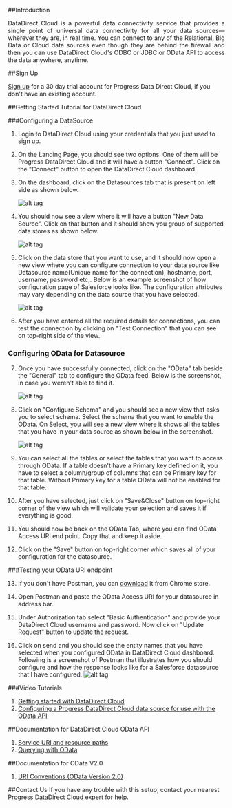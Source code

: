 ##Introduction
<p align="justify">DataDirect Cloud is a powerful data connectivity service that provides a single point of universal data connectivity for all your data sources—wherever they are, in real time. You can connect to any of the Relational, Big Data or Cloud data sources even though they are behind the firewall and then you can use DataDirect Cloud's ODBC or JDBC or OData API to access the data anywhere, anytime.</p>

##Sign Up

 <a href="https://pacific.progress.com/console/register?productName=d2c">Sign up</a> for a 30 day trial account for Progress Data Direct Cloud, if you don't have an existing account.
 
##Getting Started Tutorial for DataDirect Cloud

###Configuring a DataSource

1. Login to DataDirect Cloud using your credentials that you just used to sign up.
2. On the Landing Page, you should see two options. One of them will be Progress DataDirect Cloud and it will have a button "Connect". Click on the "Connect" button to open the DataDirect Cloud dashboard.
3. On the dashboard, click on the Datasources tab that is present on left side as shown below.

    ![alt tag](https://s3.amazonaws.com/progressintegrate2016/1.png)
    
4. You should now see a view where it will have a button "New Data Source". Click on that button and it should show you group of supported data stores as shown below.

    ![alt tag](https://s3.amazonaws.com/progressintegrate2016/2.PNG)
    
5. Click on the data store that you want to use, and it should now open a new view where you can configure connection to your data source like Datasource name(Unique name for the connection), hostname, port, username, password etc,. Below is an example screenshot of how configuration page of Salesforce looks like. The configuration attributes may vary depending on the data source that you have selected.

    ![alt tag](https://s3.amazonaws.com/progressintegrate2016/3.PNG)
    
6. After you have entered all the required details for connections, you can test the connection by clicking on "Test Connection"  that you can see on top-right side of the view.

### Configuring OData for Datasource

7. Once you have successfully connected, click on the "OData" tab beside the "General" tab to configure the OData feed. Below is the screenshot, in case you weren't able to find it.

    ![alt tag](https://s3.amazonaws.com/progressintegrate2016/4.png)
    
8. Click on "Configure Schema" and you should see a new view that asks you to select schema. Select the schema that you want to enable the OData. On Select, you will see a new view where it shows all the tables that you have in your data source as shown below in the screenshot.

    ![alt tag](https://s3.amazonaws.com/progressintegrate2016/5.PNG)
    
9. You can select all the tables or select the tables that you want to access through OData. If a table doesn't have a Primary key defined on it, you have to select a column/group of columns that can be Primary key for that table. Without Primary key for a table OData will not be enabled for that table. 

10. After you have selected, just click on "Save&Close" button on top-right corner of the view which will validate your selection and saves it if everything is good.

11. You should now be back on the OData Tab, where you can find OData Access URI end point. Copy that and keep it aside.

12. Click on the "Save" button on top-right corner which saves all of your configuration for the datasource.

###Testing your OData URI endpoint

13. If you don't have Postman, you can <a href="https://chrome.google.com/webstore/detail/postman/fhbjgbiflinjbdggehcddcbncdddomop?hl=en">download</a> it from Chrome store.

14. Open Postman and paste the OData Access URI for your datasource in address bar. 

15. Under Authorization tab select "Basic Authentication" and provide your DataDirect Cloud username and password. Now click on "Update Request" button to update the request. 

16. Click on send and you should see the entity names that you have selected when you configured OData in DataDirect Cloud dashboard. Following is a screenshot of Postman that illustrates how you should configure and how the response looks like for a Salesforce datasource that I have configured.
    ![alt tag](https://s3.amazonaws.com/progressintegrate2016/6.png)
    
###Video Tutorials
1. <a href="https://www.youtube.com/watch?v=HKbakiRHNuI">Getting started with DataDirect Cloud</a>
2. <a href="https://www.youtube.com/watch?v=3J6Jaex-PoQ">Configuring a Progress DataDirect Cloud data source for use with the OData API</a>

##Documentation for DataDirect Cloud OData API

1. <a href="http://documentation.progress.com/output/DataDirect/DataDirectCloud/index.html#page/odata%2Fservice-uri-and-resource-path.html%23">Service URI and resource paths</a>
2. <a href="http://documentation.progress.com/output/DataDirect/DataDirectCloud/index.html#page/odata%2Fformulating-queries.html%23">Querying with OData</a>

##Documentation for OData V2.0
1. <a href="http://www.odata.org/documentation/odata-version-2-0/uri-conventions/">URI Conventions (OData Version 2.0)</a>

##Contact Us
If you have any trouble with this setup, contact your nearest Progress DataDirect Cloud expert for help.
